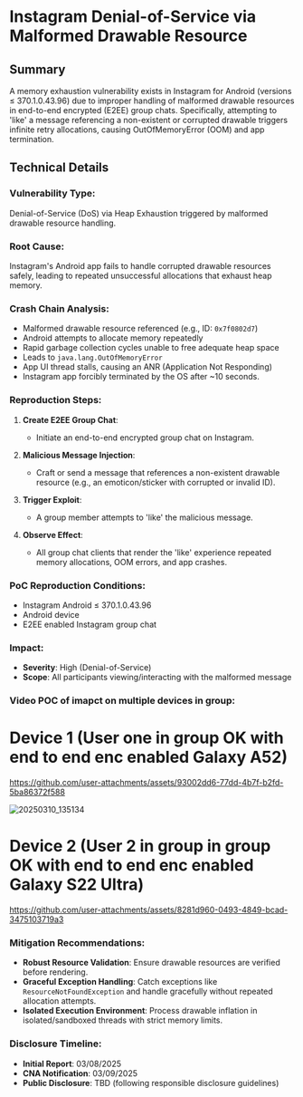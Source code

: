 # Instagram Denial-of-Service via Malformed Drawable Resource

## Summary
A memory exhaustion vulnerability exists in Instagram for Android (versions ≤ 370.1.0.43.96) due to improper handling of malformed drawable resources in end-to-end encrypted (E2EE) group chats. Specifically, attempting to 'like' a message referencing a non-existent or corrupted drawable triggers infinite retry allocations, causing OutOfMemoryError (OOM) and app termination.

## Technical Details

### Vulnerability Type:
Denial-of-Service (DoS) via Heap Exhaustion triggered by malformed drawable resource handling.

### Root Cause:
Instagram's Android app fails to handle corrupted drawable resources safely, leading to repeated unsuccessful allocations that exhaust heap memory.

### Crash Chain Analysis:
- Malformed drawable resource referenced (e.g., ID: `0x7f0802d7`)
- Android attempts to allocate memory repeatedly
- Rapid garbage collection cycles unable to free adequate heap space
- Leads to `java.lang.OutOfMemoryError`
- App UI thread stalls, causing an ANR (Application Not Responding)
- Instagram app forcibly terminated by the OS after ~10 seconds.

### Reproduction Steps:

1. **Create E2EE Group Chat**:
   - Initiate an end-to-end encrypted group chat on Instagram.

2. **Malicious Message Injection**:
   - Craft or send a message that references a non-existent drawable resource (e.g., an emoticon/sticker with corrupted or invalid ID).

3. **Trigger Exploit**:
   - A group member attempts to 'like' the malicious message.

4. **Observe Effect**:
   - All group chat clients that render the 'like' experience repeated memory allocations, OOM errors, and app crashes.

### PoC Reproduction Conditions:
- Instagram Android ≤ 370.1.0.43.96
- Android device
- E2EE enabled Instagram group chat

### Impact:
- **Severity**: High (Denial-of-Service)
- **Scope**: All participants viewing/interacting with the malformed message
### Video POC of imapct on multiple devices in group:

# Device 1 (User one in group OK with end to end enc enabled Galaxy A52)

https://github.com/user-attachments/assets/93002dd6-77dd-4b7f-b2fd-5ba86372f588

![20250310_135134](https://github.com/user-attachments/assets/d81af352-284c-486a-b8d8-47eb7a142f6e)

# Device 2 (User 2 in group in group OK with end to end enc enabled Galaxy S22 Ultra)

https://github.com/user-attachments/assets/8281d960-0493-4849-bcad-3475103719a3

### Mitigation Recommendations:
- **Robust Resource Validation**: Ensure drawable resources are verified before rendering.
- **Graceful Exception Handling**: Catch exceptions like `ResourceNotFoundException` and handle gracefully without repeated allocation attempts.
- **Isolated Execution Environment**: Process drawable inflation in isolated/sandboxed threads with strict memory limits.

### Disclosure Timeline:
- **Initial Report**: 03/08/2025
- **CNA Notification**: 03/09/2025
- **Public Disclosure**: TBD (following responsible disclosure guidelines)

